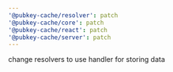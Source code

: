 ```yaml
---
'@pubkey-cache/resolver': patch
'@pubkey-cache/core': patch
'@pubkey-cache/react': patch
'@pubkey-cache/server': patch
---
```


change resolvers to use handler for storing data
